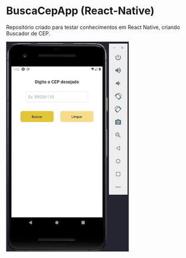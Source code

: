 # BuscaCepApp (React-Native)

Repositório criado para testar conhecimentos em React Native, criando Buscador de CEP.

<img src="src/buscaCep.gif">
